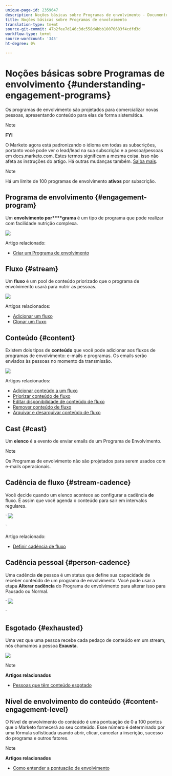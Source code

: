 ```yaml
---
unique-page-id: 2359647
description: Noções básicas sobre Programas de envolvimento - Documentos de marketing - Documentação do produto
title: Noções básicas sobre Programas de envolvimento
translation-type: tm+mt
source-git-commit: 47b2fee7d146c3dc558d4bbb10070683f4cdfd3d
workflow-type: tm+mt
source-wordcount: '345'
ht-degree: 0%

---
```



# Noções básicas sobre Programas de envolvimento {#understanding-engagement-programs}

Os programas de envolvimento são projetados para comercializar novas pessoas, apresentando conteúdo para elas de forma sistemática.

>[!NOTE]
>
>**FYI**
>
>O Marketo agora está padronizando o idioma em todas as subscrições, portanto você pode ver o lead/lead na sua subscrição e a pessoa/pessoas em docs.marketo.com. Estes termos significam a mesma coisa. isso não afeta as instruções do artigo. Há outras mudanças também. [Saiba mais](http://docs.marketo.com/display/DOCS/Updates+to+Marketo+Terminology).

>[!NOTE]
>
>Há um limite de 100 programas de envolvimento **ativos** por subscrição.

## Programa de envolvimento {#engagement-program}

Um **envolvimento por****grama** é um tipo de programa que pode realizar com facilidade nutrição complexa.

![](assets/image2014-9-15-15-3a24-3a57.png)

Artigo relacionado:

* [Criar um Programa de envolvimento](create-an-engagement-program.md)

## Fluxo {#stream}

Um **fluxo** é um pool de conteúdo priorizado que o programa de envolvimento usará para nutrir as pessoas.

![](assets/image2014-9-15-15-3a25-3a4.png)

Artigos relacionados:

* [Adicionar um fluxo](add-a-stream.md)
* [Clonar um fluxo](../../../../product-docs/email-marketing/drip-nurturing/engagement-program-streams/clone-a-stream.md)

## Conteúdo {#content}

Existem dois tipos de **conteúdo** que você pode adicionar aos fluxos de programas de envolvimento: e-mails e programas. Os emails serão enviados às pessoas no momento da transmissão.

![](assets/image2014-9-15-15-3a25-3a18.png)

Artigos relacionados:

* [Adicionar conteúdo a um fluxo](add-content-to-a-stream.md)
* [Priorizar conteúdo de fluxo](../../../../product-docs/email-marketing/drip-nurturing/using-stream-content/prioritize-stream-content.md)
* [Editar disponibilidade de conteúdo de fluxo](../../../../product-docs/email-marketing/drip-nurturing/using-stream-content/edit-availability-of-stream-content.md)
* [Remover conteúdo de fluxo](../../../../product-docs/email-marketing/drip-nurturing/using-stream-content/remove-stream-content.md)
* [Arquivar e desarquivar conteúdo de fluxo](../../../../product-docs/email-marketing/drip-nurturing/using-stream-content/archive-and-unarchive-stream-content.md)

## Cast {#cast}

Um **elenco** é a evento de enviar emails de um Programa de Envolvimento.

>[!NOTE]
>
>Os Programas de envolvimento não são projetados para serem usados com e-mails operacionais.

## Cadência de fluxo {#stream-cadence}

Você decide quando um elenco acontece ao configurar a cadência **de** fluxo. É assim que você agenda o conteúdo para sair em intervalos regulares.

` ![](assets/image2014-9-15-15-3a25-3a27.png)

`

Artigo relacionado:

* [Definir cadência de fluxo](../../../../product-docs/email-marketing/drip-nurturing/engagement-program-streams/set-stream-cadence.md)

## Cadência pessoal {#person-cadence}

Uma cadência **de** pessoa é um status que define sua capacidade de receber conteúdo de um programa de envolvimento. Você pode usar a etapa **Alterar cadência** do Programa de envolvimento para alterar isso para Pausado ou Normal.

` ![](assets/image2014-9-15-15-3a25-3a55.png)

`

## Esgotado {#exhausted}

Uma vez que uma pessoa recebe cada pedaço de conteúdo em um stream, nós chamamos a pessoa **Exausta**.

![](assets/image2014-9-15-15-3a26-3a5.png)

>[!NOTE]
>
>**Artigos relacionados**
>
>* [Pessoas que têm conteúdo esgotado](../../../../product-docs/email-marketing/drip-nurturing/using-engagement-programs/people-who-have-exhausted-content.md)

>



## Nível de envolvimento do conteúdo {#content-engagement-level}

O Nível de envolvimento do conteúdo é uma pontuação de 0 a 100 pontos que o Marketo fornecerá ao seu conteúdo. Esse número é determinado por uma fórmula sofisticada usando abrir, clicar, cancelar a inscrição, sucesso do programa e outros fatores.

>[!NOTE]
>
>**Artigos relacionados**
>
>* [Como entender a pontuação de envolvimento](../../../../product-docs/email-marketing/drip-nurturing/reports-and-notifications/understanding-the-engagement-score.md)

>



